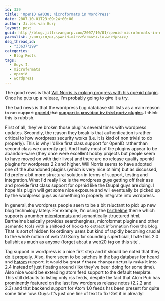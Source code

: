 ```yaml
---
id: 339
title: 'OpenID &#038; Microformats in WordPress'
date: 2007-10-01T23:09:24+00:00
author: Jilles van Gurp
layout: post
guid: http://blog.jillesvangurp.com/2007/10/01/openid-microformats-in-wordpress/
permalink: /2007/10/01/openid-microformats-in-wordpress/
dsq_thread_id:
  - "336377299"
categories:
  - Blog Posts
tags:
  - Guys It
  - microformats
  - openid
  - wordpress
---
```

The good news is that [Will Norris is making progress with his openid plugin](http://willnorris.com/2007/10/plugin-updates). Once he puts up a release, I'm probably going to give it a try. 

The bad news is that the wordpress bug database still lists as a main reason to not support [openid ](http://openid.net) that [support is provided by third party plugins](http://trac.wordpress.org/ticket/3613). I think this is rubbish. 

First of all, they've broken those plugins several times with wordpress updates. Secondly, the reason they break is that authentication is rather critical to how wordpress security works (i.e. it is kind of non trivial to do properly). This is why I'd like first class support for OpenID rather than second class we currently get. And finally most of the plugins appear to be abandon-ware (they once were excellent hobby projects but people seem to have moved on with their lives) and there are no release quality openid plugins for wordpress 2.2 and higher. Will Norris seems to have adopted one of the abandoned plugins (which is very nice of him) but as discussed, I'd prefer a bit more structural solution in terms of support, testing and integration. What I'd really like is the wordpress guys getting off their ass and provide first class support for openid like the Drupal guys are doing. I hope his plugin will get some nice exposure and will eventually be picked up by the wordpress guys as something to properly integrate into wordpress.

In general, the wordpress people seem to be a bit reluctant to pick up new blog technology lately. For example, I'm using the [barthelme](http://www.plaintxt.org/themes/barthelme/) theme which supports a number [microformats ](http://microformats.org/)and semantically structured html. Barthelme basically provides searchengines, microformat plugins and other semantic tools with a shitload of hooks to extract information from the blog. That is sort of hidden for ordinary users but kind of rapidly becoming crucial to the whole notion of web 2.0 Sorry for sounding superficial, I hate this 2.0 bullshit as much as anyone (forget about a web20 tag on this site). 

Tag support in wordpress is a nice first step and it should be noted that they [do it properly](http://microformats.org/wiki/rel-tag). Also, there seem to be patches in the bug database for [hcard](http://trac.wordpress.org/ticket/2105) and [hatom](http://trac.wordpress.org/ticket/2105) support. It would be great if these changes actually make it into 2.4 instead of just floating around (like they've been doing for some time). Also nice would be extending atom feed support to the default template. This still defaults to listing only rss feeds, despite the fact that Atom Pub has prominently featured on the last few wordpress release notes (2.2.2 and 2.3) and that backend support for Atom 1.0 feeds has been present for quite some time now. Guys: It's just one line of text to fix! Get it in already!